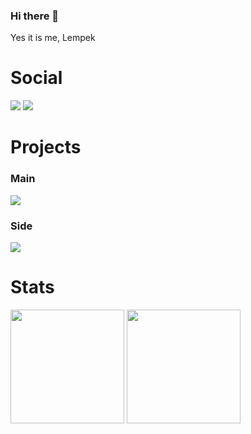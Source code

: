 ### Hi there 👋

Yes it is me, Lempek

# Social
<div>
  <a href="https://twitter.com/LEMPEKPL"><img src="https://img.shields.io/twitter/follow/LempekPL?color=%231DA1F2&label=%40LEMPEKPL&style=for-the-badge"></a>
  <a href="https://www.reddit.com/user/LempekPL"><img src="https://img.shields.io/reddit/user-karma/combined/LempekPL?label=U%2Flempekpl&style=for-the-badge"></a>
</div>

# Projects
### Main
[![](https://github-readme-stats.vercel.app/api/pin/?username=LempekPL&repo=BunBun&cache_seconds=7200&theme=merko&hide_border=true)](https://github.com/LempekPL/BunBun)

### Side
[![](https://github-readme-stats.vercel.app/api/pin/?username=LempekPL&repo=GoTicTacToe&cache_seconds=7200&theme=merko&hide_border=true)](https://github.com/LempekPL/GoTicTacToe)

# Stats
<div>
  <img src="https://github-readme-stats.vercel.app/api?username=LempekPL&count_private=true&show_icons=true&theme=merko&hide_border=true" height="182">
  <img src="https://github-readme-stats.vercel.app/api/top-langs/?username=LempekPL&layout=compact&theme=merko&langs_count=10&hide_border=true" height="182">
</div>


